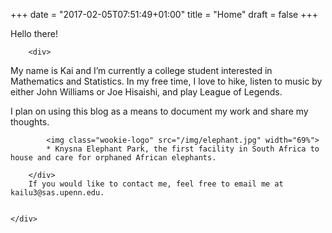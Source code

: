 +++
date = "2017-02-05T07:51:49+01:00"
title = "Home"
draft = false
+++

<div class="row">
	<div class="col-xs-16">
	Hello there!
	
		<div>
My name is Kai and I’m currently a college student interested in Mathematics and   Statistics. In my free time, I love to hike, listen to music by either John         Williams or Joe Hisaishi, and play League of Legends. 

I plan on using this blog as a means to document my work and share my thoughts.

			<img class="wookie-logo" src="/img/elephant.jpg" width="69%">
			* Knysna Elephant Park, the first facility in South Africa to house and care for orphaned African elephants.
			
		</div>
		If you would like to contact me, feel free to email me at kailu3@sas.upenn.edu.


	</div>
	
</div>
